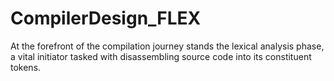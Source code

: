 # CompilerDesign_FLEX
At the forefront of the compilation journey stands the lexical analysis phase, a vital initiator tasked with disassembling source code into its constituent tokens.
